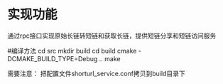 # 实现功能
通过rpc接口实现原始长链转短链和获取长链，提供短链分享和短链访问服务

#编译方法
cd src
mkdir build
cd build
cmake -DCMAKE_BUILD_TYPE=Debug ..
make

需要注意：
把配置文件shorturl_service.conf拷贝到build目录下